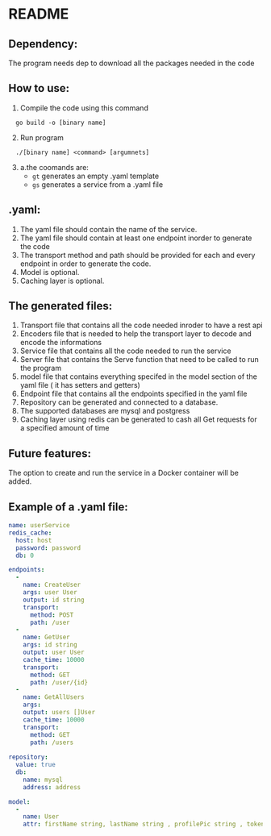 # README

## Dependency:

The program needs dep to download all the packages needed in the code

## How to use:
1. Compile the code using this command
```
  go build -o [binary name]
```
2. Run program

```
  ./[binary name] <command> [argumnets]
```
3. a.the coomands are: 
   * `gt`  generates an empty .yaml template 
   * `gs`  generates a service from a .yaml file
## .yaml:

1. The yaml file should contain the name of the service.
2. The yaml file should contain at least one endpoint inorder to generate the code
3. The transport method and path should be provided for each and every endpoint in order to generate the code.
4. Model is optional.
5. Caching layer is optional.

## The generated files:

1. Transport file that contains all the code needed inroder to have a rest api
2. Encoders file that is needed to help the transport layer to decode and encode the informations
3. Service file that contains all the code needed to run the service
4. Server file that contains the Serve function that need to be called to run the program
5. model file that contains everything specifed in the model section of the yaml file ( it has setters and getters)
6. Endpoint file that contains all the endpoints specified in the yaml file
7. Repository can be generated and connected to a database.
8. The supported databases are mysql and postgress
9. Caching layer using redis can be generated to cash all Get requests for a specified amount of time

## Future features:
The option to create and run the service in a Docker container will be added.


## Example of a .yaml file:

```yaml
name: userService
redis_cache:
  host: host
  password: password
  db: 0

endpoints:
  -
    name: CreateUser
    args: user User
    output: id string
    transport: 
      method: POST
      path: /user
  -
    name: GetUser
    args: id string
    output: user User
    cache_time: 10000
    transport:
      method: GET
      path: /user/{id}
  -
    name: GetAllUsers
    args:
    output: users []User
    cache_time: 10000
    transport:
      method: GET
      path: /users
  
repository:
  value: true
  db:
    name: mysql
    address: address

model:
  -
    name: User
    attr: firstName string, lastName string , profilePic string , token string
```
